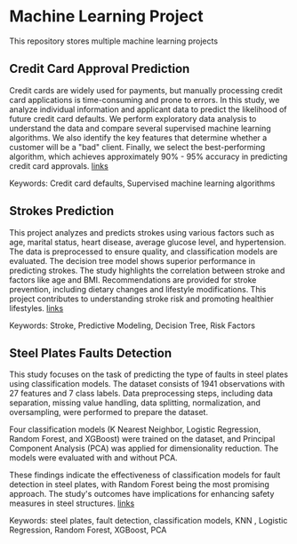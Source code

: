 # Machine Learning Project

This repository stores multiple machine learning projects

## Credit Card Approval Prediction

Credit cards are widely used for payments, but manually processing credit card applications is time-consuming and prone to errors. In this study, we analyze individual information and applicant data to predict the likelihood of future credit card defaults. We perform exploratory data analysis to understand the data and compare several supervised machine learning algorithms. We also identify the key features that determine whether a customer will be a "bad" client. Finally, we select the best-performing algorithm, which achieves approximately 90% - 95% accuracy in predicting credit card approvals. [links](https://github.com/Sapphire0628/Machine-Learning-Project/tree/79c17caeedd7a713fe12f8d2a3cd2b080569ba38/Credit%20Card%20Approval%20Prediction)

Keywords: Credit card defaults, Supervised machine learning algorithms

## Strokes Prediction
This project analyzes and predicts strokes using various factors such as age, marital status, heart disease, average glucose level, and hypertension. The data is preprocessed to ensure quality, and classification models are evaluated. The decision tree model shows superior performance in predicting strokes. The study highlights the correlation between stroke and factors like age and BMI. Recommendations are provided for stroke prevention, including dietary changes and lifestyle modifications. This project contributes to understanding stroke risk and promoting healthier lifestyles. [links](https://github.com/Sapphire0628/Machine-Learning-Project/blob/main/Strokes%20Prediction/README.md)


Keywords: Stroke, Predictive Modeling, Decision Tree, Risk Factors

## Steel Plates Faults Detection

This study focuses on the task of predicting the type of faults in steel plates using classification models. The dataset consists of 1941 observations with 27 features and 7 class labels. Data preprocessing steps, including data separation, missing value handling, data splitting, normalization, and oversampling, were performed to prepare the dataset.

Four classification models (K Nearest Neighbor, Logistic Regression, Random Forest, and XGBoost) were trained on the dataset, and Principal Component Analysis (PCA) was applied for dimensionality reduction. The models were evaluated with and without PCA.

These findings indicate the effectiveness of classification models for fault detection in steel plates, with Random Forest being the most promising approach. The study's outcomes have implications for enhancing safety measures in steel structures. [links](https://github.com/Sapphire0628/Machine-Learning-Project/tree/main/Steel%20Plates%20Faults%20Detection)

Keywords: steel plates, fault detection, classification models, KNN , Logistic Regression, Random Forest, XGBoost, PCA
